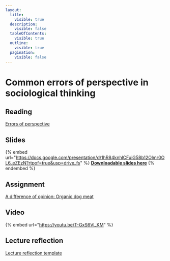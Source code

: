 ```yaml
---
layout:
  title:
    visible: true
  description:
    visible: false
  tableOfContents:
    visible: true
  outline:
    visible: true
  pagination:
    visible: false
---
```


# Common errors of perspective in sociological thinking

## Reading

[Errors of perspective](https://drive.google.com/open?id=1lMzxcmr1Fe1_XFoNtg3Y6CBMCvE_mg9J\&usp=drive_fs)

## Slides

{% embed url="https://docs.google.com/presentation/d/1hR84knhlCFuiG58b12Olmr0OL6_eZEzN?rtpof=true&usp=drive_fs" %}
[**Downloadable slides here**](https://docs.google.com/presentation/d/1hR84knhlCFuiG58b12Olmr0OL6_eZEzN?rtpof=true\&usp=drive_fs)
{% endembed %}

## Assignment

[A difference of opinion: Organic dog meat](https://docs.google.com/document/d/1hSw0g8rZ5zdvmQfYUBCk8CKmkpn1u9R3?rtpof=true\&usp=drive_fs)

## Video

{% embed url="https://youtu.be/T-GxS6Vl_KM" %}

## Lecture reflection

[Lecture reflection template](https://docs.google.com/document/d/1-awrSyfFT0TuwlqdSUUxkcHW7lDBfdkE?rtpof=true\&usp=drive_fs)
